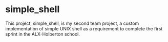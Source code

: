 # simple_shell
This project, simple_shell, is my second team project, a custom implementation of simple UNIX shell as a requirement to complete the first sprint in the ALX-Holberton school.
